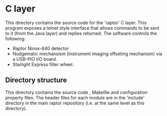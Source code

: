 # C layer

This directory contains the source code for the 'raptor' C layer. This program exposes a telnet style interface
that allows commands to be sent to it (from the Java layer) and replies returned. The software controls the following:

* Raptor Ninox-640 detector
* Nudgematic mechansism (instrument imaging offseting mechanism) via a USB-PIO I/O board.
* Starlight Express filter wheel.

## Directory structure

This directory contains the source code , Makefile and configuration property files. The header files for each module
are in the 'include' directory in the main raptor repository (i.e. at the same level as this directory).
